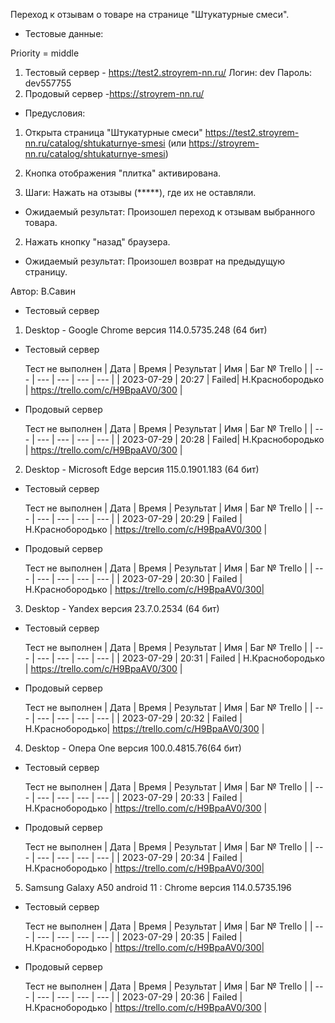 Переход к отзывам о товаре на странице "Штукатурные смеси".

* Тестовые данные: 

Priority = middle

1. Тестовый сервер - https://test2.stroyrem-nn.ru/
Логин: dev
Пароль: dev557755
2. Продовый сервер -https://stroyrem-nn.ru/

* Предусловия:
1. Открыта страница "Штукатурные смеси" https://test2.stroyrem-nn.ru/catalog/shtukaturnye-smesi (или https://stroyrem-nn.ru/catalog/shtukaturnye-smesi)
2. Кнопка отображения "плитка" активирована.

1. Шаги:
Нажать на отзывы (*****), где их не оставляли.

* Ожидаемый результат:
Произошел переход к отзывам выбранного товара.

2. Нажать кнопку "назад" браузера.

* Ожидаемый результат:
Произошел возврат на предыдущую страницу.

Автор: В.Савин

* Тестовый сервер 

1. Desktop - Google Chrome версия 114.0.5735.248 (64 бит)

* Тестовый сервер 

  Тест не выполнен
| Дата | Время | Результат | Имя | Баг № Trello |
| --- | --- | --- | --- | --- |
| 2023-07-29 | 20:27 | Failed| Н.Краснобородько | https://trello.com/c/H9BpaAV0/300 | 

* Продовый сервер

  Тест не выполнен
| Дата | Время | Результат | Имя | Баг № Trello |
| --- | --- | --- | --- | --- |
| 2023-07-29 | 20:28 | Failed| Н.Краснобородько | https://trello.com/c/H9BpaAV0/300 | 


2. Desktop - Microsoft Edge версия 115.0.1901.183 (64 бит)

* Тестовый сервер

  Тест не выполнен
| Дата | Время | Результат | Имя | Баг № Trello |
| --- | --- | --- | --- | --- |
| 2023-07-29 | 20:29 | Failed | Н.Краснобородько | https://trello.com/c/H9BpaAV0/300 | 

* Продовый сервер

  Тест не выполнен
| Дата | Время | Результат | Имя | Баг № Trello |
| --- | --- | --- | --- | --- |
| 2023-07-29 | 20:30 | Failed | Н.Краснобородько | https://trello.com/c/H9BpaAV0/300| 


3. Desktop - Yandex версия 23.7.0.2534 (64 бит)

* Тестовый сервер 

  Тест не выполнен
| Дата | Время | Результат | Имя | Баг № Trello |
| --- | --- | --- | --- | --- |
| 2023-07-29 | 20:31 | Failed | Н.Краснобородько | https://trello.com/c/H9BpaAV0/300 | 

* Продовый сервер

  Тест не выполнен
| Дата | Время | Результат | Имя | Баг № Trello |
| --- | --- | --- | --- | --- |
| 2023-07-29 | 20:32 | Failed | Н.Краснобородько| https://trello.com/c/H9BpaAV0/300 | 


4. Desktop - Опера One версия 100.0.4815.76(64 бит)

* Тестовый сервер  

  Тест не выполнен
| Дата | Время | Результат | Имя | Баг № Trello |
| --- | --- | --- | --- | --- |
| 2023-07-29 | 20:33 | Failed | Н.Краснобородько | https://trello.com/c/H9BpaAV0/300 | 

* Продовый сервер

  Тест не выполнен
| Дата | Время | Результат | Имя | Баг № Trello |
| --- | --- | --- | --- | --- |
| 2023-07-29 | 20:34 | Failed | Н.Краснобородько | https://trello.com/c/H9BpaAV0/300|


5. Samsung Galaxy A50 аndroid 11 : Chrome версия 114.0.5735.196

* Тестовый сервер
  
  Тест не выполнен
| Дата | Время | Результат | Имя | Баг № Trello |
| --- | --- | --- | --- | --- |
| 2023-07-29 | 20:35 | Failed | Н.Краснобородько | https://trello.com/c/H9BpaAV0/300| 

* Продовый сервер

  Тест не выполнен
| Дата | Время | Результат | Имя | Баг № Trello |
| --- | --- | --- | --- | --- |
| 2023-07-29 | 20:36 | Failed | Н.Краснобородько | https://trello.com/c/H9BpaAV0/300 |